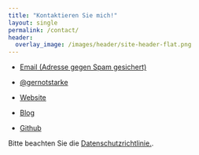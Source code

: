 ```yaml
---
title: "Kontaktieren Sie mich!"
layout: single
permalink: /contact/
header:
  overlay_image: /images/header/site-header-flat.png
---
```



* <a href="xmxaxixlxtxo:xgxsx@xgxexrxnxoxtxsxtxaxrxkxex.xdxe" onmouseover="this.href=this.href.replace(/x/g,'');"><i class="fa fa-fw fa-envelope"></i>Email (Adresse gegen Spam gesichert)</a>

* [<i class="fa fa-fw fa-twitter"></i>@gernotstarke](https://twitter.com/gernotstarke)

* [<i class="fas fa-globe"></i>Website](https://gernotstarke.de)

* [<i class="fa fa-fw fa-rss-square"></i>Blog](https://it-and-more.blogspot.com)

* [<i class="fa fa-fw fa-github"></i>Github](https://github.com/gernotstarke)


Bitte beachten Sie die <a href="{{ site.baseurl }}/imprint">Datenschutzrichtlinie.</a>.
